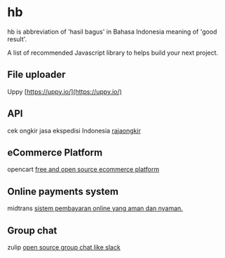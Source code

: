 # hb
hb is abbreviation of 'hasil bagus' in Bahasa Indonesia meaning of 'good result'.

A list of recommended Javascript library to helps build your next project.

## File uploader
Uppy [https://uppy.io/](https://uppy.io/)

## API
cek ongkir jasa ekspedisi Indonesia [rajaongkir](https://rajaongkir.com/)

## eCommerce Platform
opencart [free and open source ecommerce platform](https://www.opencart.com/)

## Online payments system
midtrans [sistem pembayaran online yang aman dan nyaman.](https://midtrans.com/)

## Group chat
zulip [open source group chat like slack](https://zulipchat.com/)
